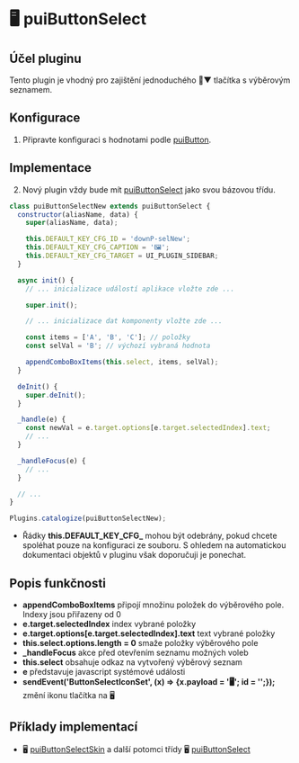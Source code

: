 # 🖥️ puiButtonSelect

## Účel pluginu

Tento plugin je vhodný pro zajištění jednoduchého 🔘▼ tlačítka s výběrovým seznamem.

## Konfigurace

1. Připravte konfiguraci s hodnotami podle [puiButton][puiButton].

## Implementace

2. Nový plugin vždy bude mít [puiButtonSelect][puiButtonSelect] jako svou bázovou třídu.

```javascript
class puiButtonSelectNew extends puiButtonSelect {
  constructor(aliasName, data) {
    super(aliasName, data);

    this.DEFAULT_KEY_CFG_ID = 'downP-selNew';
    this.DEFAULT_KEY_CFG_CAPTION = '🖼️';
    this.DEFAULT_KEY_CFG_TARGET = UI_PLUGIN_SIDEBAR;
  }

  async init() {
    // ... inicializace událostí aplikace vložte zde ...

    super.init();

    // ... inicializace dat komponenty vložte zde ...

    const items = ['A', 'B', 'C']; // položky
    const selVal = 'B'; // výchozí vybraná hodnota

    appendComboBoxItems(this.select, items, selVal);
  }

  deInit() {
    super.deInit();
  }

  _handle(e) {
    const newVal = e.target.options[e.target.selectedIndex].text;
    // ...
  }

  _handleFocus(e) {
    // ...
  }

  // ...
}

Plugins.catalogize(puiButtonSelectNew);

```

- Řádky **this.DEFAULT_KEY_CFG_** mohou být odebrány, pokud chcete spoléhat pouze na konfiguraci ze souboru. S ohledem na automatickou dokumentaci objektů v pluginu však doporučuji je ponechat.

## Popis funkčnosti

- **appendComboBoxItems** připojí množinu položek do výběrového pole. Indexy jsou přiřazeny od 0
- **e.target.selectedIndex** index vybrané položky
- **e.target.options\[e.target.selectedIndex\].text** text vybrané položky
- **this.select.options.length = 0** smaže položky výběrového pole
- **_handleFocus** akce před otevřením seznamu možných voleb
- **this.select** obsahuje odkaz na vytvořený výběrový seznam
- **e** představuje javascript systémové události
- **sendEvent('ButtonSelectIconSet', (x) => {x.payload = '🖥️'; id = '';});** změní ikonu tlačítka na 🖥️

## Příklady implementací

- 🖥️ [puiButtonSelectSkin][puiButtonSelectSkin] a další potomci třídy 🖥️ [puiButtonSelect][puiButtonSelect]

[puiButton]: puiButton.md#h-2-1 "puiButton"
[puiButtonSelect]: :_plg:puiButtonSelect.md "puiButtonSelect"
[puiButtonSelectSkin]: :_plg:puiButtonSelectSkin.md "puiButtonSelectSkin"
